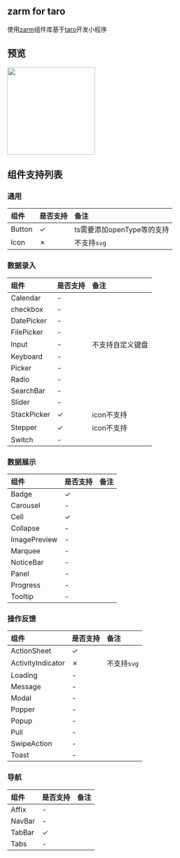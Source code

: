 ## zarm for taro

使用[zarm](https://zarm.design/#/)组件库基于[taro](https://taro-docs.jd.com/taro/docs/README/index.html)开发小程序

## 预览

<img width="200" src="https://cdn-health.zhongan.com/magiccube/resource/s/ZMT4RhnefC.jpg" />


## 组件支持列表

### 通用

|  组件  | 是否支持 |  备注  |
| :---- | :------ | :---- |
| Button | ✓ | ts需要添加openType等的支持 |
| Icon | ✗ | 不支持`svg`|


### 数据录入
|  组件  | 是否支持 |  备注  |
| :---- | :------ | :---- |
| Calendar | - | |
| checkbox | - | |
| DatePicker | - | |
| FilePicker | - | |
| Input | - | 不支持自定义键盘|
| Keyboard | - | |
| Picker | - | |
| Radio | - | |
| SearchBar | - | |
| Slider | - | |
| StackPicker | ✓ | icon不支持 |
| Stepper | ✓ | icon不支持 |
| Switch | - | |



### 数据展示
|  组件  | 是否支持 |  备注  |
| :---- | :------ | :---- |
| Badge | ✓| |
| Carousel | - | |
| Cell | ✓ | |
| Collapse | - | |
| ImagePreview | - | |
| Marquee | - | |
| NoticeBar | - | |
| Panel | - | |
| Progress | - | |
| Tooltip | - | |


### 操作反馈
|  组件  | 是否支持 |  备注  |
| :---- | :------ | :---- |
| ActionSheet | ✓ | |
| ActivityIndicator | ✗ | 不支持`svg` |
| Loading | - | |
| Message | - | |
| Modal | - | |
| Popper | - | |
| Popup | - | |
| Pull | - | |
| SwipeAction | - | |
| Toast | - | |


### 导航
|  组件  | 是否支持 |  备注  |
| :---- | :------ | :---- |
| Affix | - | |
| NavBar | - | |
| TabBar | ✓ | |
| Tabs | - | |
